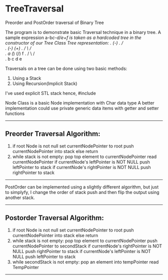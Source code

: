 # TreeTraversal
Preorder and PostOrder traversal of Binary Tree

The program is to demonstrate basic Traversal technique in a binary tree.
A sample expression a-b*c-d/e+f is taken as a hardcoded tree in the constructor of our Tree Class
Tree representation:
.               (-)
.          /          \
.        (-)          (+)
.       /  \          / \
.      a    (*)    (/)   f
.     / \    / \
.    b   c  d   e

Traversals on a tree can be done using two basic methods:
1. Using a Stack
2. Using Recursion(Implicit Stack)

I've used explicit STL stack hence,
#include<stack>

Node Class is a basic Node implementation with Char data type
A better implementation could use private generic data items with getter and setter functions

------------------------------------------------------------------------
Preorder Traversal Algorithm:
-----------------------------

1. if root Node is not null
				set currentNodePointer to root
				push currentNodePointer into stack
		else return
2. while stack is not empty:
				pop top element to currentNodePointer
				read currentNodePointer
				if currentNode's leftPointer is NOT NULL
						push leftPointer to stack
				if currentNode's rightPointer is NOT NULL
						push rightPointer to stack

--------------------------------------------------------------------------

PostOrder can be implemented using a slightly different algorithm, but just to simplyfy, I change the order of stack push and then flip the output using another stack.

----------------------------------------------
Postorder Traversal Algorithm:
------------------------------

1. if root Node is not null
				set currentNodePointer to root
				push currentNodePointer into stack
		else return
2. while stack is not empty:
				pop top element to currentNodePointer
				push currentNodePointer to secondStack
				if currentNode's rightPointer is NOT NULL
						push rightPointer to stack
				if currentNode's leftPointer is NOT NULL
						push leftPointer to stack
3. while secondStack is not empty:
				pop an element into tempPointer
				read TempPointer
				
---------------------------------------------------------
